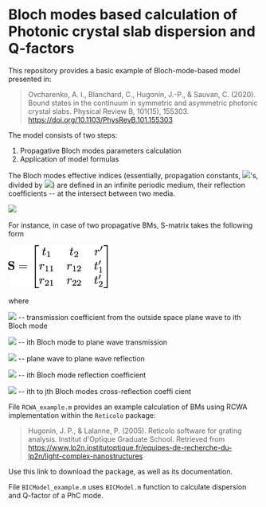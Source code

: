# Bloch modes based calculation of Photonic crystal slab dispersion and Q-factors

This repository provides a basic example of Bloch-mode-based model presented in:
> Ovcharenko, A. I., Blanchard, C., Hugonin, J.-P., & Sauvan, C. (2020). Bound states in the continuum in symmetric and asymmetric photonic crystal slabs. Physical Review B, 101(15), 155303. https://doi.org/10.1103/PhysRevB.101.155303

The model consists of two steps: 
1. Propagative Bloch modes parameters calculation
2. Application of model formulas

The Bloch modes effective indices (essentially, propagation constants, <img src="https://render.githubusercontent.com/render/math?math=\beta">'s, divided by <img src="https://render.githubusercontent.com/render/math?math=k_0">) are defined in an infinite periodic medium, their reflection coefficients -- at the intersect between two media.

![](blochmodes.png)

For instance, in case of two propagative BMs, S-matrix takes the following form

<img src="smatrix.png" width="200">

where 

<img src="https://render.githubusercontent.com/render/math?math=t^'_i"> -- transmission coefficient from the outside space plane wave to ith Bloch mode

<img src="https://render.githubusercontent.com/render/math?math=t_i"> -- ith Bloch mode to plane wave transmission

<img src="https://render.githubusercontent.com/render/math?math=r^'"> -- plane wave to plane wave reflection

<img src="https://render.githubusercontent.com/render/math?math=r_{ii}"> -- ith Bloch mode reflection coefficient

<img src="https://render.githubusercontent.com/render/math?math=r_{ij}"> -- ith to jth Bloch modes cross-reflection coeffi cient

File `RCWA_example.m` provides an example calculation of BMs using RCWA implementation within the `Reticolo` package:
> Hugonin, J. P., & Lalanne, P. (2005). Reticolo software for grating analysis. Institut d'Optique Graduate School. Retrieved from https://www.lp2n.institutoptique.fr/equipes-de-recherche-du-lp2n/light-complex-nanostructures

Use this link to download the package, as well as its documentation.

File `BICModel_example.m` uses `BICModel.m` function to calculate dispersion and Q-factor of a PhC mode.
